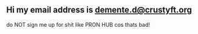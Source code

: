 ## Hi my email address is demente.d@crustyft.org
do NOT sign me up for shit like PRON HUB cos thats bad!
